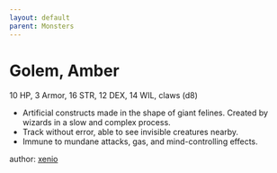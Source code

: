 ```yaml
---
layout: default
parent: Monsters 
--- 
```

# Golem, Amber
10 HP, 3 Armor, 16 STR, 12 DEX, 14 WIL, claws (d8)  
- Artificial constructs made in the shape of giant felines.   Created by wizards in a slow and complex process.  
- Track without error, able to see invisible creatures nearby.  
- Immune to mundane attacks, gas, and mind-controlling effects.  

author: [xenio](https://xenioinabottle.blogspot.com) 
